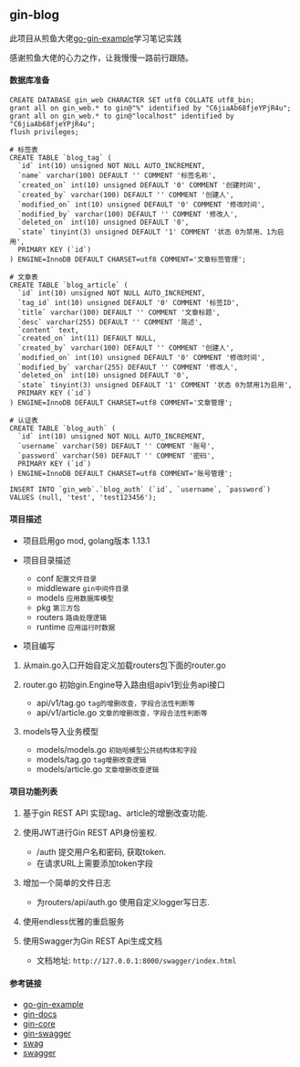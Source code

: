 ## gin-blog
此项目从煎鱼大佬[go-gin-example](https://github.com/eddycjy/go-gin-example)学习笔记实践

感谢煎鱼大佬的心力之作，让我慢慢一路前行跟随。


#### 数据库准备
```mysql
CREATE DATABASE gin_web CHARACTER SET utf8 COLLATE utf8_bin;
grant all on gin_web.* to gin@"%" identified by "C6jiaAb68fjeYPjR4u";
grant all on gin_web.* to gin@"localhost" identified by "C6jiaAb68fjeYPjR4u";
flush privileges;
```

```mysql
# 标签表
CREATE TABLE `blog_tag` (
  `id` int(10) unsigned NOT NULL AUTO_INCREMENT,
  `name` varchar(100) DEFAULT '' COMMENT '标签名称',
  `created_on` int(10) unsigned DEFAULT '0' COMMENT '创建时间',
  `created_by` varchar(100) DEFAULT '' COMMENT '创建人',
  `modified_on` int(10) unsigned DEFAULT '0' COMMENT '修改时间',
  `modified_by` varchar(100) DEFAULT '' COMMENT '修改人',
  `deleted_on` int(10) unsigned DEFAULT '0',
  `state` tinyint(3) unsigned DEFAULT '1' COMMENT '状态 0为禁用、1为启用',
  PRIMARY KEY (`id`)
) ENGINE=InnoDB DEFAULT CHARSET=utf8 COMMENT='文章标签管理';
```

```mysql
# 文章表
CREATE TABLE `blog_article` (
  `id` int(10) unsigned NOT NULL AUTO_INCREMENT,
  `tag_id` int(10) unsigned DEFAULT '0' COMMENT '标签ID',
  `title` varchar(100) DEFAULT '' COMMENT '文章标题',
  `desc` varchar(255) DEFAULT '' COMMENT '简述',
  `content` text,
  `created_on` int(11) DEFAULT NULL,
  `created_by` varchar(100) DEFAULT '' COMMENT '创建人',
  `modified_on` int(10) unsigned DEFAULT '0' COMMENT '修改时间',
  `modified_by` varchar(255) DEFAULT '' COMMENT '修改人',
  `deleted_on` int(10) unsigned DEFAULT '0',
  `state` tinyint(3) unsigned DEFAULT '1' COMMENT '状态 0为禁用1为启用',
  PRIMARY KEY (`id`)
) ENGINE=InnoDB DEFAULT CHARSET=utf8 COMMENT='文章管理';
```

```mysql
# 认证表
CREATE TABLE `blog_auth` (
  `id` int(10) unsigned NOT NULL AUTO_INCREMENT,
  `username` varchar(50) DEFAULT '' COMMENT '账号',
  `password` varchar(50) DEFAULT '' COMMENT '密码',
  PRIMARY KEY (`id`)
) ENGINE=InnoDB DEFAULT CHARSET=utf8 COMMENT='账号管理';

INSERT INTO `gin_web`.`blog_auth` (`id`, `username`, `password`) VALUES (null, 'test', 'test123456');
```


#### 项目描述

- 项目启用go mod, golang版本 1.13.1
- 项目目录描述
  + conf
    `配置文件目录`
  + middleware
    `gin中间件目录` 
  + models
    `应用数据库模型`
  + pkg
    `第三方包`
  + routers
    `路由处理逻辑`
  + runtime
    `应用运行时数据`
    
- 项目编写
1. 从main.go入口开始自定义加载routers包下面的router.go
2. router.go 初始gin.Engine导入路由组apiv1到业务api接口

    - api/v1/tag.go     `tag的增删改查，字段合法性判断等`
    - api/v1/article.go `文章的增删改查，字段合法性判断等`
  
3. models导入业务模型

    - models/models.go `初始哈模型公共结构体和字段`
    - models/tag.go    `tag增删改查逻辑`
    - models/article.go `文章增删改查逻辑`


#### 项目功能列表

1. 基于gin REST API 实现tag、article的增删改查功能.
2. 使用JWT进行Gin REST API身份鉴权.
    
    - /auth 提交用户名和密码, 获取token.
    - 在请求URL上需要添加token字段

3. 增加一个简单的文件日志
    
    - 为routers/api/auth.go 使用自定义logger写日志. 

4. 使用endless优雅的重启服务

5. 使用Swagger为Gin REST Api生成文档

    - 文档地址: `http://127.0.0.1:8000/swagger/index.html`


#### 参考链接

- [go-gin-example](https://github.com/eddycjy/go-gin-example)
- [gin-docs](https://gin-gonic.com/docs/)
- [gin-core](https://github.com/gin-gonic/gin)
- [gin-swagger](https://github.com/swaggo/gin-swagger)
- [swag](https://github.com/swaggo/swag)
- [swagger](https://swagger.io/specification/)